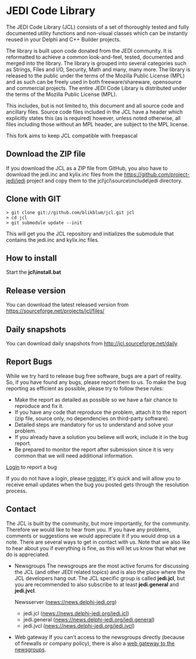 JEDI Code Library
=================

The JEDI Code Library (JCL) consists of a set of thoroughly tested and fully documented
utility functions and non-visual classes which can be instantly reused in your Delphi
and C++ Builder projects.

The library is built upon code donated from the JEDI community. It is reformatted to achieve
a common look-and-feel, tested, documented and merged into the library. The library is
grouped into several categories such as Strings, Files and I/O, Security, Math and many, many
more. The library is released to the public under the terms of the Mozilla Public License (MPL)
and as such can be freely used in both freeware/shareware, opensource and commercial projects.
The entire JEDI Code Library is distributed under the terms of the Mozilla Public License (MPL).

This includes, but is not limited to, this document and all source code and ancillary files.
Source code files included in the JCL have a header which explicitly states this (as is required)
however, unless noted otherwise, all files including those without an MPL header, are subject
to the MPL license.

This fork aims to keep JCL compatible with freepascal

Download the ZIP file
---------------------
If you download the JCL as a ZIP file from GitHub, you also have to download the jedi.inc and
kylix.inc files from the <https://github.com/project-jedi/jedi> project and copy them to the
jcl\jcl\source\include\jedi directory.

Clone with GIT
--------------
```
> git clone git://github.com/blikblum/jcl.git jcl
> cd jcl
> git submodule update --init
```

This will get you the JCL repository and initializes the submodule that contains the jedi.inc and kylix.inc files.

How to install
--------------
Start the **jcl\install.bat**

Release version
---------------
You can download the latest released version from <https://sourceforge.net/projects/jcl/files/>

Daily snapshots
---------------
You can download daily snapshots from <http://jcl.sourceforge.net/daily>

Report Bugs
-----------
While we try hard to release bug free software, bugs are a part of reality. So, if you have found any bugs,
please report them to us. To make the bug reporting as efficient as possible, please try to follow these rules:

- Make the report as detailed as possible so we have a fair chance to reproduce and fix it.
- If you have any code that reproduce the problem, attach it to the report (zip file, source only, no dependencies on third-party software).
- Detailed steps are mandatory for us to understand and solve your problem. 
- If you already have a solution you believe will work, include it in the bug report.
- Be prepared to monitor the report after submission since it is very common that we will need additional information.

[Login](http://issuetracker.delphi-jedi.org/my_view_page.php) to report a bug

If you do not have a login, please [register](http://issuetracker.delphi-jedi.org/signup_page.php), it's quick and will allow you
to receive email updates when the bug you posted gets through the resolution process.

Contact
-------
The JCL is built by the community, but more importantly, for the community. Therefore we would like to hear from you. If you have
any problems, comments or suggestions we would appreciate it if you would drop us a note. There are several ways to get in contact with us.
Note that we also like to hear about you if everything is fine, as this will let us know that what we do is appreciated.

- Newsgroups
  The newsgroups are the most active forums for discussing the JCL (and other JEDI related topics) and is also the place where the
  JCL developers hang out. The JCL specific group is called **jedi.jcl**, but you are recommended to also subscribe to at least
  **jedi.general** and **jedi.jvcl**.

  Newsserver (<news://news.delphi-jedi.org>)
    - jedi.jcl (<news://news.delphi-jedi.org/jedi.jcl>)
    - jedi.general (<news://news.delphi-jedi.org/jedi.general>)
    - jedi.jvcl (<news://news.delphi-jedi.org/jedi.jvcl>)

- Web gateway
  If you can't access to the newsgroups directly (because of firewalls or company policy), there is also a [web gateway to the newsgroups](http://newsportal.delphi-jedi.org/).
